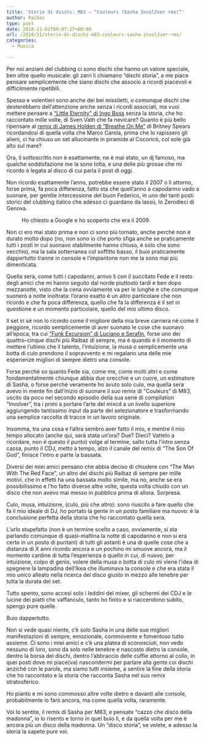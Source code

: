 ```yaml
---
title: 'Storie di dischi: M83 – “Couleurs (Sasha Invol2ver rmx)”'
author: Raibaz
type: post
date: 2018-11-02T09:07:27+00:00
url: /2018/11/storie-di-dischi-m83-couleurs-sasha-invol2ver-rmx/
categories:
  - Musica

---
```

Per noi anziani del clubbing ci sono dischi che hanno un valore speciale, ben oltre quello musicale: gli zarri li chiamano &#8220;dischi storia&#8221;, a me piace pensare semplicemente che siano dischi che associo a ricordi piacevoli e difficilmente ripetibili.

Spesso e volentieri sono anche dei bei missiletti, o comunque dischi che desterebbero dell&#8217;attenzione anche senza i ricordi associati, ma vuoi mettere pensare a [&#8220;Little Eternity&#8221; di Ingo Boss][1] senza la storia, che ho raccontato mille volte, di Sven Vath che fa nevicare? Quanto è più bello ripensare al [remix di James Holden di &#8220;Breathe On Me&#8221;][2] di Britney Spears ricordandosi di quella volta che Marco Carola, prima che lo rapissero gli alieni, ci ha chiuso un set allucinante in piramide al Cocoricò, col sole già alto sul mare?

Ora, il sottoscritto non è esattamente, ne è mai stato, un dj famoso, ma qualche soddisfazione me la sono tolta, e una delle più grosse che mi ricordo è legata al disco di cui parla il post di oggi.

Non ricordo esattamente l&#8217;anno, potrebbe essere stato il 2007 o lì attorno, forse prima, fa poca differenza, fatto sta che quell&#8217;anno a capodanno vado a suonare, per gentile intercessione del buon Federico, in uno dei tanti posti storici del clubbing italico che adesso ci guardano da lassù, lo Zerodieci di Genova.

<div class="wp-block-image">
  <figure class="aligncenter"><img src="https://raibaz.it/wp-content/uploads/2018/11/Zerodieci-2009.jpg" alt="" class="wp-image-94" srcset="https://www.raibaz.it/wp-content/uploads/2018/11/Zerodieci-2009.jpg 388w, https://www.raibaz.it/wp-content/uploads/2018/11/Zerodieci-2009-300x213.jpg 300w" sizes="(max-width: 388px) 100vw, 388px" /><figcaption>Ho chiesto a Google e ho scoperto che era il 2009.</figcaption></figure>
</div>

Non ci ero mai stato prima e non ci sono più tornato, anche perché non è durato molto dopo (no, non sono io che porto sfiga anche se praticamente tutti i posti in cui suonavo stabilmente hanno chiuso, è solo che sono vecchio), ma la sala sotterranea col soffitto basso, il buio praticamente dappertutto tranne in console e l&#8217;impiantone non me la sono mai più dimenticata.

Quella sera, come tutti i capodanni, arrivo lì con il succitato Fede e il resto degli amici che mi hanno seguito dal norde piuttosto tardi e ben dopo mezzanotte, visto che la cena ovviamente va per le lunghe e che comunque suonerò a notte inoltrata: l&#8217;orario esatto è un altro particolare che non ricordo e che fa poca differenza, quello che fa la differenza è il set in questione e un momento particolare, quello del mio ultimo disco.

Il set in sé non lo ricordo come il migliore della mia breve carriera né come il peggiore, ricordo semplicemente di aver suonato le cose che suonavo all&#8217;epoca, tra cui [&#8220;Funk Excursion&#8221; di Luciano e Serafin][3], forse uno dei quattro-cinque dischi più Raibaz di sempre, ma è quando è il momento di mettere l&#8217;ultimo che il talento, l&#8217;intuizione, la musa o semplicemente una botta di culo prendono il sopravvento e mi regalano una delle mie esperienze migliori di sempre dietro una console.

Forse perché so quanto Fede sia, come me, come molti altri e come fondamentalmente chiunque abbia due orecchie e un cuore, un estimatore di Sasha, o forse perché veramente ho avuto solo culo, ma quella sera avevo in mente fin dall&#8217;inizio di suonare il suo remix di &#8220;Couleurs&#8221; di M83, uscito da poco nel secondo episodio della sua serie di compilation &#8220;Involver&#8221;, tra i primi a portare l&#8217;arte del mixcd a un livello superiore aggiungendo tantissimo input da parte del selezionatore e trasformando una semplice raccolta di tracce in un lavoro originale.

Insomma, tra una cosa e l&#8217;altra sembro aver fatto il mio, e mentre il mio tempo allocato (anche qui, sarà stata un&#8217;ora? Due? Dieci? Vattelo a ricordare, non è questo il punto) volge al termine, salto tutta l&#8217;intro senza cassa, punto il CDJ, metto a tempo, alzo il canale del remix di &#8220;The Son Of God&#8221;, finisce l&#8217;intro e parte la bassata.

Diversi dei miei amici pensano che abbia deciso di chiudere con &#8220;The Man With The Red Face&#8221;, un altro dei dischi più Raibaz di sempre per mille motivi, che in effetti ha una bassata molto simile, ma no, anche se era possibilissimo e l&#8217;ho fatto diverse altre volte, questa volta chiudo con un disco che non avevo mai messo in pubblico prima di allora. Sorpresa.

Culo, musa, intuizione, (culo, più che altro): sono riuscito a fare quello che fa il mio ideale di DJ, ho portato la gente in un posto familiare ma nuovo: è la conclusione perfetta della storia che ho raccontato quella sera.

L&#8217;urlo stupefatto (non è un termine scelto a caso, ovviamente, si sta parlando comunque di quasi-mattina la notte di capodanno e non si era certo in un posto di puritani) di tutti gli astanti è una di quelle cose che a distanza di X anni ricordo ancora e un pochino mi smuove ancora, ma il momento cardine di tutta l&#8217;esperienza è quello in cui, di nuovo, per intuizione, colpo di genio, volere della musa o botta di culo mi viene l&#8217;idea di spegnere la lampadina dell&#8217;Ikea che illuminava la console e che era stata il mio unico alleato nella ricerca del disco giusto in mezzo alle tenebre per tutta la durata del set.

Tutto spento, sono accesi solo i leddini del mixer, gli schermi dei CDJ e le lucine dei piatti che vaffanculo, tanto ho finito e si riaccendono subito, spengo pure quelle.

Buio dappertutto.

Non si vede quasi niente, c&#8217;è solo Sasha in una delle sue migliori manifestazioni di sempre, emozionale, commovente e fomentoso tutto assieme. Ci sono i miei amici e c&#8217;è una platea di sconosciuti, non vedo nessuno di loro, sono da solo nelle tenebre e nascosto dietro la console, dentro la borsa dei dischi, dentro l&#8217;abbraccio delle cuffie attorno al collo, in quei posti dove mi piace(va) nascondermi per parlare alla gente coi dischi anziché con le parole, ma siamo tutti insieme, a sentire la fine della storia che ho raccontato e la storia che racconta Sasha nel suo remix stratosferico.

Ho pianto e mi sono commosso altre volte dietro e davanti alle console, probabilmente lo farò ancora, ma come quella volta, raramente.

Voi lo sentite, il remix di Sasha per M83, e pensate &#8220;cazzo che disco della madonna&#8221;, io lo risento e torno in quel buio lì, e da quella volta per me è ancora più un disco della madonna. Un &#8220;disco storia&#8221;, se volete, e adesso la storia la sapete pure voi.

 [1]: https://www.youtube.com/watch?v=wFm_8aEB85M
 [2]: https://www.youtube.com/watch?v=dC7G8LpckhY
 [3]: https://www.youtube.com/watch?v=Mx8svq_cWZ4
